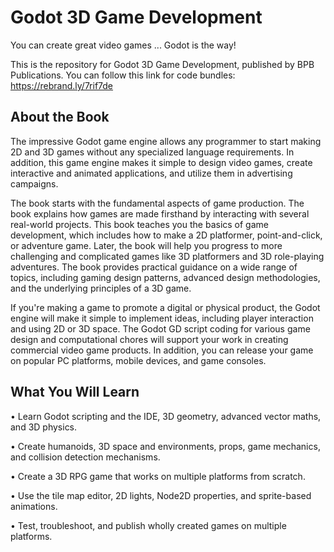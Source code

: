 # Godot 3D Game Development

You can create great video games ... Godot is the way!

This is the repository for Godot 3D Game Development, published by BPB Publications. You can follow this link for code bundles: https://rebrand.ly/7rif7de

## About the Book
The impressive Godot game engine allows any programmer to start making 2D and 3D games without any specialized language requirements. In addition, this game engine makes it simple to design video games, create interactive and animated applications, and utilize them in advertising campaigns.
 
The book starts with the fundamental aspects of game production. The book explains how games are made firsthand by interacting with several real-world projects. This book teaches you the basics of game development, which includes how to make a 2D platformer, point-and-click, or adventure game. Later, the book will help you progress to more challenging and complicated games like 3D platformers and 3D role-playing adventures. The book provides practical guidance on a wide range of topics, including gaming design patterns, advanced design methodologies, and the underlying principles of a 3D game.
 
If you're making a game to promote a digital or physical product, the Godot engine will make it simple to implement ideas, including player interaction and using 2D or 3D space. The Godot GD script coding for various game design and computational chores will support your work in creating commercial video game products. In addition, you can release your game on popular PC platforms, mobile devices, and game consoles.

## What You Will Learn
•	Learn Godot scripting and the IDE, 3D geometry, advanced vector maths, and 3D physics.

•	Create humanoids, 3D space and environments, props, game mechanics, and collision detection mechanisms.

•	Create a 3D RPG game that works on multiple platforms from scratch.

•	Use the tile map editor, 2D lights, Node2D properties, and sprite-based animations.

•	Test, troubleshoot, and publish wholly created games on multiple platforms.
